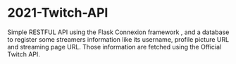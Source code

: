 # 2021-Twitch-API

Simple RESTFUL API using the Flask Connexion framework , and a database to register some streamers information like its username, profile picture URL and
streaming page URL. Those information are fetched using the Official Twitch API.
